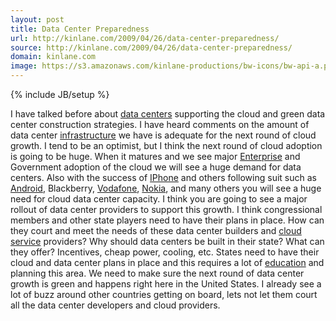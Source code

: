 ```yaml
---
layout: post
title: Data Center Preparedness
url: http://kinlane.com/2009/04/26/data-center-preparedness/
source: http://kinlane.com/2009/04/26/data-center-preparedness/
domain: kinlane.com
image: https://s3.amazonaws.com/kinlane-productions/bw-icons/bw-api-a.png
---
```

{% include JB/setup %}<p>
     I have talked before about <a class="zem_slink"
        title="Data center"
        rel="wikipedia"
        href="http://en.wikipedia.org/wiki/Data_center">data centers</a> supporting the cloud and green data center construction strategies. I have heard comments on the amount of data center <a class="zem_slink"
        title="Infrastructure"
        rel="wikipedia"
        href="http://en.wikipedia.org/wiki/Infrastructure">infrastructure</a> we have is adequate for the next round of cloud growth. I tend to be an optimist, but I think the next round of cloud adoption is going to be huge. When it matures and we see major <a class="zem_slink"
        title="Starship Enterprise"
        rel="wikipedia"
        href="http://en.wikipedia.org/wiki/Starship_Enterprise">Enterprise</a> and Government adoption of the cloud we will see a huge demand for data centers. Also with the success of <a class="zem_slink"
        title="IPhone OS"
        rel="homepage"
        href="http://developer.apple.com/iphone/">IPhone</a> and others following suit such as <a class="zem_slink"
        title="Android"
        rel="homepage"
        href="http://code.google.com/android/">Android</a>, Blackberry, <a class="zem_slink"
        title="Vodafone"
        rel="homepage"
        href="http://www.vodafone.com/">Vodafone</a>, <a class="zem_slink"
        title="Nokia"
        rel="homepage"
        href="http://nokia.com">Nokia</a>, and many others you will see a huge need for cloud data center capacity. I think you are going to see a major rollout of data center providers to support this growth. I think congressional members and other state players need to have their plans in place. How can they court and meet the needs of these data center builders and <a class="zem_slink"
        title="Cloud Computing"
        rel="wikinvest"
        href="http://www.wikinvest.com/concept/Cloud_Computing">cloud service</a> providers? Why should data centers be built in their state? What can they offer? Incentives, cheap power, cooling, etc. States need to have their cloud and data center plans in place and this requires a lot of <a class="zem_slink"
        title="Education"
        rel="wikipedia"
        href="http://en.wikipedia.org/wiki/Education">education</a> and planning this area. We need to make sure the next round of data center growth is green and happens right here in the United States. I already see a lot of buzz around other countries getting on board, lets not let them court all the data center developers and cloud providers.
</p>